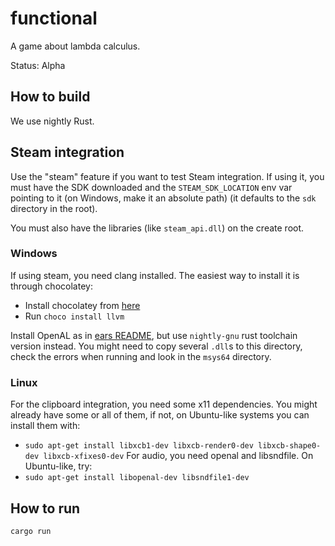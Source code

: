 # functional
A game about lambda calculus.

Status: Alpha

## How to build

We use nightly Rust.

## Steam integration

Use the "steam" feature if you want to test Steam integration. If using it, you must have the SDK downloaded and the `STEAM_SDK_LOCATION` env var pointing to it (on Windows, make it an absolute path) (it defaults to the `sdk` directory in the root).

You must also have the libraries (like `steam_api.dll`) on the create root.

### Windows

If using steam, you need clang installed. The easiest way to install it is through chocolatey:
- Install chocolatey from [here](https://chocolatey.org/install#individual)
- Run `choco install llvm`

Install OpenAL as in [ears README](https://github.com/nickbrowne/ears#before-you-start), but use `nightly-gnu` rust toolchain version instead. You might need to copy several `.dll`s to this directory, check the errors when running and look in the `msys64` directory.

### Linux

For the clipboard integration, you need some x11 dependencies. You might already have some or all of them, if not, on Ubuntu-like systems you can install them with:
- `sudo apt-get install libxcb1-dev libxcb-render0-dev libxcb-shape0-dev libxcb-xfixes0-dev`
For audio, you need openal and libsndfile. On Ubuntu-like, try:
- `sudo apt-get install libopenal-dev libsndfile1-dev`

## How to run
```
cargo run
```

